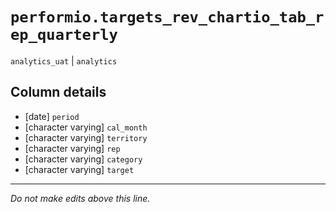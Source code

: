 # `performio.targets_rev_chartio_tab_rep_quarterly`
`analytics_uat` | `analytics`

## Column details
* [date]      `period`
* [character varying] `cal_month`
* [character varying] `territory`
* [character varying] `rep`
* [character varying] `category`
* [character varying] `target`

-------------------------------------------------------------------------------
*Do not make edits above this line.*
